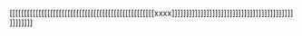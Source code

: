 [[[[[[[[[[[[[[[[[[[[[[[[[[[[[[[[[[[[[[[[[[[[[[[[[[xxxx]]]]]]]]]]]]]]]]]]]]]]]]]]]]]]]]]]]]]]]]]]]]]]]]]]